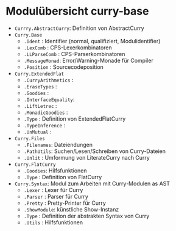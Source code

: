 Modulübersicht curry-base
=========================

  * `Currry.AbstractCurry`: Definition von AbstractCurry
  * `Curry.Base`
      * `.Ident`       : Identifier (normal, qualifiziert, Modulidentifier)
      * `.LexComb`     : CPS-Lexerkombinatoren
      * `.LLParseComb` : CPS-Parserkombinatoren
      * `.MessageMonad`: Error/Warning-Monade für Compiler
      * `.Position`    : Sourcecodeposition
  * `Curry.ExtendedFlat`
      * `.CurryArithmetics` :
      * `.EraseTypes`       :
      * `.Goodies`          :
      * `.InterfaceEquality`:
      * `.LiftLetrec`       :
      * `.MonadicGoodies`   :
      * `.Type`             : Definition von ExtendedFlatCurry
      * `.TypeInference`    :
      * `.UnMutual`         :
  * `Curry.Files`
      * `.Filenames`: Dateiendungen
      * `.PathUtils`: Suchen/Lesen/Schreiben von Curry-Dateien
      * `.Unlit`    : Umformung von LiterateCurry nach Curry
  * `Curry.FlatCurry`
      * `.Goodies`: Hilfsfunktionen
      * `.Type`   : Definition von FlatCurry
  * `Curry.Syntax`: Modul zum Arbeiten mit Curry-Modulen as AST
      * `.Lexer`     : Lexer für Curry
      * `.Parser`    : Parser für Curry
      * `.Pretty`    : Pretty-Printer für Curry
      * `.ShowModule`: künstliche Show-Instanz
      * `.Type`      : Definition der abstrakten Syntax von Curry
      * `.Utils`     : Hilfsfunktionen
